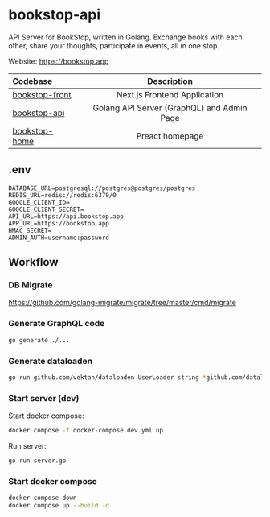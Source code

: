 # bookstop-api

API Server for BookStop, written in Golang. Exchange books with each other, share your thoughts, participate in events, all in one stop.

Website: https://bookstop.app

| Codebase                                                            |                Description                 |
| :------------------------------------------------------------------ | :----------------------------------------: |
| [bookstop-front](https://github.com/BookStopProject/bookstop-front) |        Next.js Frontend Application        |
| [bookstop-api](https://github.com/BookStopProject/bookstop-api)     | Golang API Server (GraphQL) and Admin Page |
| [bookstop-home](https://github.com/BookStopProject/bookstop-home)   |              Preact homepage               |

## .env

```env
DATABASE_URL=postgresql://postgres@postgres/postgres
REDIS_URL=redis://redis:6379/0
GOOGLE_CLIENT_ID=
GOOGLE_CLIENT_SECRET=
API_URL=https://api.bookstop.app
APP_URL=https://bookstop.app
HMAC_SECRET=
ADMIN_AUTH=username:password
```

## Workflow

### DB Migrate

https://github.com/golang-migrate/migrate/tree/master/cmd/migrate

### Generate GraphQL code

```bash
go generate ./...
```

### Generate dataloaden

```bash
go run github.com/vektah/dataloaden UserLoader string *github.com/dataloaden/example.User
```

### Start server (dev)

Start docker compose:

```bash
docker compose -f docker-compose.dev.yml up
```

Run server:

```bash
go run server.go
```

### Start docker compose

```bash
docker compose down
docker compose up --build -d
```
